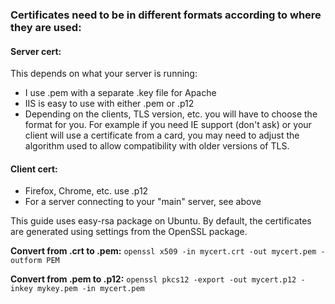 ### Certificates need to be in different formats according to where they are used:

#### Server cert:
This depends on what your server is running:
- I use .pem with a separate .key file for Apache
- IIS is easy to use with either .pem or .p12
- Depending on the clients, TLS version, etc. you will have to choose the format for you. For example if you need IE support (don't ask) or your client will use a certificate from a card, you may need to adjust the algorithm used to allow compatibility with older versions of TLS.

#### Client cert:
- Firefox, Chrome, etc. use .p12
- For a server connecting to your "main" server, see above

This guide uses easy-rsa package on Ubuntu. By default, the certificates are generated using settings from the OpenSSL package.

**Convert from .crt to .pem:**
````openssl x509 -in mycert.crt -out mycert.pem -outform PEM````

**Convert from .pem to .p12:**
````openssl pkcs12 -export -out mycert.p12 -inkey mykey.pem -in mycert.pem````
